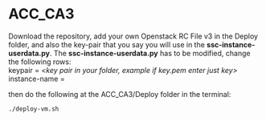 # ACC_CA3

Download the repository, add your own Openstack RC File v3 in the Deploy folder, and also the key-pair that you say you will use in the **ssc-instance-userdata.py**. The **ssc-instance-userdata.py** has to be modified, change the following rows:   
keypair = _<key pair in your folder, example if key.pem enter just key>_  
instance-name =_<choose a name for your instance>_  

then do the following at the ACC_CA3/Deploy folder in the terminal:

```
./deploy-vm.sh
```
